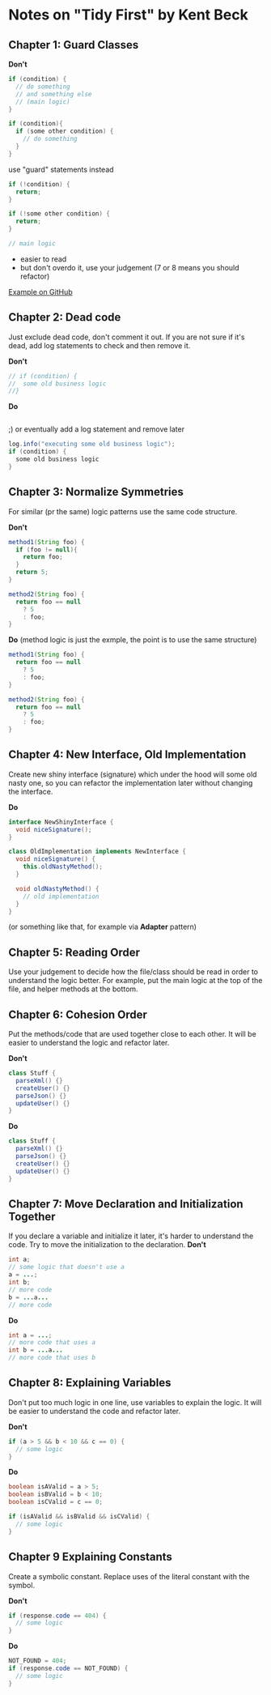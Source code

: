 # Notes on "Tidy First" by Kent Beck

## Chapter 1: Guard Classes

**Don't**
```java
if (condition) {
  // do something
  // and something else
  // (main logic)
}
```
```java
if (condition){
  if (some other condition) {
    // do something
  }
}
```

use "guard" statements instead
```java
if (!condition) {
  return;
}

if (!some other condition) {
  return;
}

// main logic
```

* easier to read
* but don't overdo it, use your judgement (7 or 8 means you should refactor)

[Example on GitHub](https://github.com/Bogdanp/dramatiq/pull/470/files)

## Chapter 2: Dead code

Just exclude dead code, don't comment it out. If you are not sure if it's dead, add log statements to check and then remove it.

**Don't**
```java
// if (condition) {
//  some old business logic 
//}
```
**Do**
```java
```
;)
or eventually add a log statement and remove later
```java
log.info("executing some old business logic");
if (condition) {
  some old business logic
}
```

## Chapter 3: Normalize Symmetries

For similar (pr the same) logic patterns use the same code structure.

**Don't**
```java
method1(String foo) {
  if (foo != null){
    return foo;
  }
  return 5;
}

method2(String foo) {
  return foo == null 
    ? 5 
    : foo;
}
```

**Do** (method logic is just the exmple, the point is to use the same structure)
```java
method1(String foo) {
  return foo == null 
    ? 5 
    : foo;
}

method2(String foo) {
  return foo == null 
    ? 5 
    : foo;
}
```
## Chapter 4: New Interface, Old Implementation
Create new shiny interface (signature) which under the hood will some old nasty one, so you can refactor the implementation later without changing the interface.

**Do**
```java
interface NewShinyInterface {
  void niceSignature();
}

class OldImplementation implements NewInterface {
  void niceSignature() {
    this.oldNastyMethod();
  }

  void oldNastyMethod() {
    // old implementation
  }
}
```
(or something like that, for example via **Adapter** pattern)

## Chapter 5: Reading Order
Use your judgement to decide how the file/class should be read in order to understand the logic better. For example, put the main logic at the top of the file, and helper methods at the bottom.

## Chapter 6: Cohesion Order
Put the methods/code that are used together close to each other. It will be easier to understand the logic and refactor later.

**Don't**
```java
class Stuff {
  parseXml() {}
  createUser() {}
  parseJson() {}
  updateUser() {}
}
```

**Do**
```java
class Stuff {
  parseXml() {}
  parseJson() {}
  createUser() {}
  updateUser() {}
}
```

## Chapter 7: Move Declaration and Initialization Together
If you declare a variable and initialize it later, it's harder to understand the code. Try to move the initialization to the declaration.
**Don't**
```java
int a;
// some logic that doesn't use a
a = ...;
int b;
// more code
b = ...a...
// more code
```
**Do**
```java
int a = ...;
// more code that uses a
int b = ...a...
// more code that uses b
```

## Chapter 8: Explaining Variables
Don't put too much logic in one line, use variables to explain the logic. It will be easier to understand the code and refactor later.

**Don't**
```java
if (a > 5 && b < 10 && c == 0) {
  // some logic
}
```

**Do**
```java
boolean isAValid = a > 5;
boolean isBValid = b < 10;
boolean isCValid = c == 0;

if (isAValid && isBValid && isCValid) {
  // some logic
}
```
## Chapter 9 Explaining Constants
Create a symbolic constant. Replace uses of the literal constant with the symbol.

**Don't**
```java
if (response.code == 404) {
  // some logic
}
```
**Do**
```java
NOT_FOUND = 404;
if (response.code == NOT_FOUND) {
  // some logic
}
```
